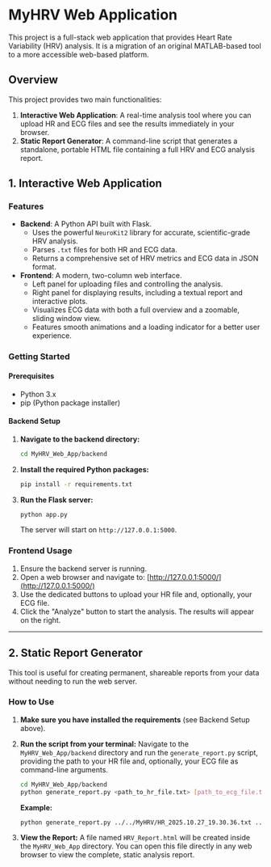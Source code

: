 # MyHRV Web Application

This project is a full-stack web application that provides Heart Rate Variability (HRV) analysis. It is a migration of an original MATLAB-based tool to a more accessible web-based platform.

## Overview

This project provides two main functionalities:

1.  **Interactive Web Application**: A real-time analysis tool where you can upload HR and ECG files and see the results immediately in your browser.
2.  **Static Report Generator**: A command-line script that generates a standalone, portable HTML file containing a full HRV and ECG analysis report.

## 1. Interactive Web Application

### Features

-   **Backend**: A Python API built with Flask.
    -   Uses the powerful `NeuroKit2` library for accurate, scientific-grade HRV analysis.
    -   Parses `.txt` files for both HR and ECG data.
    -   Returns a comprehensive set of HRV metrics and ECG data in JSON format.
-   **Frontend**: A modern, two-column web interface.
    -   Left panel for uploading files and controlling the analysis.
    -   Right panel for displaying results, including a textual report and interactive plots.
    -   Visualizes ECG data with both a full overview and a zoomable, sliding window view.
    -   Features smooth animations and a loading indicator for a better user experience.

### Getting Started

#### Prerequisites

-   Python 3.x
-   pip (Python package installer)

#### Backend Setup

1.  **Navigate to the backend directory:**
    ```bash
    cd MyHRV_Web_App/backend
    ```

2.  **Install the required Python packages:**
    ```bash
    pip install -r requirements.txt
    ```

3.  **Run the Flask server:**
    ```bash
    python app.py
    ```
    The server will start on `http://127.0.0.1:5000`.

### Frontend Usage

1.  Ensure the backend server is running.
2.  Open a web browser and navigate to: [http://127.0.0.1:5000/](http://127.0.0.1:5000/)
3.  Use the dedicated buttons to upload your HR file and, optionally, your ECG file.
4.  Click the "Analyze" button to start the analysis. The results will appear on the right.

---

## 2. Static Report Generator

This tool is useful for creating permanent, shareable reports from your data without needing to run the web server.

### How to Use

1.  **Make sure you have installed the requirements** (see Backend Setup above).

2.  **Run the script from your terminal:**
    Navigate to the `MyHRV_Web_App/backend` directory and run the `generate_report.py` script, providing the path to your HR file and, optionally, your ECG file as command-line arguments.

    ```bash
    cd MyHRV_Web_App/backend
    python generate_report.py <path_to_hr_file.txt> [path_to_ecg_file.txt]
    ```

    **Example:**
    ```bash
    python generate_report.py ../../MyHRV/HR_2025.10.27_19.30.36.txt ../../MyHRV/ECG_2025.10.27_19.30.36.txt
    ```

3.  **View the Report:**
    A file named `HRV_Report.html` will be created inside the `MyHRV_Web_App` directory. You can open this file directly in any web browser to view the complete, static analysis report.
